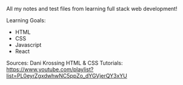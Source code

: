 All my notes and test files from learning full stack web development! 

Learning Goals:
- HTML 
- CSS
- Javascript
- React

Sources:
Dani Krossing HTML & CSS Tutorials: https://www.youtube.com/playlist?list=PL0eyrZgxdwhwNC5ppZo_dYGVjerQY3xYU

